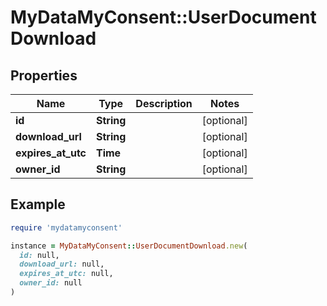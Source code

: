 # MyDataMyConsent::UserDocumentDownload

## Properties

| Name | Type | Description | Notes |
| ---- | ---- | ----------- | ----- |
| **id** | **String** |  | [optional] |
| **download_url** | **String** |  | [optional] |
| **expires_at_utc** | **Time** |  | [optional] |
| **owner_id** | **String** |  | [optional] |

## Example

```ruby
require 'mydatamyconsent'

instance = MyDataMyConsent::UserDocumentDownload.new(
  id: null,
  download_url: null,
  expires_at_utc: null,
  owner_id: null
)
```


